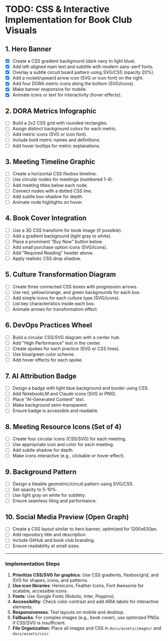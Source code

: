 # TODO: CSS & Interactive Implementation for Book Club Visuals

## 1. Hero Banner

- [x] Create a CSS gradient background (dark navy to light blue).
- [x] Add left-aligned main text and subtitle with modern sans-serif fonts.
- [x] Overlay a subtle circuit board pattern using SVG/CSS (opacity 20%).
- [x] Add a rocket/upward arrow icon (SVG or icon font) on the right.
- [x] Add four DORA metric icons along the bottom (SVG/icons).
- [x] Make banner responsive for mobile.
- [x] Animate icons or text for interactivity (hover effects).

## 2. DORA Metrics Infographic

- [ ] Build a 2x2 CSS grid with rounded rectangles.
- [ ] Assign distinct background colors for each metric.
- [ ] Add metric icons (SVG or icon font).
- [ ] Include bold metric names and definitions.
- [ ] Add hover tooltips for metric explanations.

## 3. Meeting Timeline Graphic

- [ ] Create a horizontal CSS flexbox timeline.
- [ ] Use circular nodes for meetings (numbered 1-4).
- [ ] Add meeting titles below each node.
- [ ] Connect nodes with a dotted CSS line.
- [ ] Add subtle box-shadow for depth.
- [ ] Animate node highlights on hover.

## 4. Book Cover Integration

- [ ] Use a 3D CSS transform for book image (if possible).
- [ ] Add a gradient background (light gray to white).
- [ ] Place a prominent "Buy Now" button below.
- [ ] Add small purchase option icons (SVG/icons).
- [ ] Add "Required Reading" header above.
- [ ] Apply realistic CSS drop shadow.

## 5. Culture Transformation Diagram

- [ ] Create three connected CSS boxes with progression arrows.
- [ ] Use red, yellow/orange, and green backgrounds for each box.
- [ ] Add simple icons for each culture type (SVG/icons).
- [ ] List key characteristics inside each box.
- [ ] Animate arrows for transformation effect.

## 6. DevOps Practices Wheel

- [ ] Build a circular CSS/SVG diagram with a center hub.
- [ ] Add "High Performance" text in the center.
- [ ] Create spokes for each practice (SVG or CSS lines).
- [ ] Use blue/green color scheme.
- [ ] Add hover effects for each spoke.

## 7. AI Attribution Badge

- [ ] Design a badge with light blue background and border using CSS.
- [ ] Add NotebookLM and Claude icons (SVG or PNG).
- [ ] Place "AI-Generated Content" text.
- [ ] Make background semi-transparent.
- [ ] Ensure badge is accessible and readable.

## 8. Meeting Resource Icons (Set of 4)

- [ ] Create four circular icons (CSS/SVG) for each meeting.
- [ ] Use appropriate icon and color for each meeting.
- [ ] Add subtle shadow for depth.
- [ ] Make icons interactive (e.g., clickable or hover effect).

## 9. Background Pattern

- [ ] Design a tileable geometric/circuit pattern using SVG/CSS.
- [ ] Set opacity to 5-10%.
- [ ] Use light gray on white for subtlety.
- [ ] Ensure seamless tiling and performance.

## 10. Social Media Preview (Open Graph)

- [ ] Create a CSS layout similar to hero banner, optimized for 1200x630px.
- [ ] Add repository title and description.
- [ ] Include GitHub and book club branding.
- [ ] Ensure readability at small sizes.

---

### Implementation Steps

1. **Prioritize CSS/SVG for graphics**: Use CSS gradients, flexbox/grid, and SVG for shapes, icons, and patterns.
2. **Use icon libraries**: Heroicons, Feather Icons, Font Awesome for scalable, accessible icons.
3. **Fonts**: Use Google Fonts (Roboto, Inter, Poppins).
4. **Accessibility**: Check color contrast and add ARIA labels for interactive elements.
5. **Responsiveness**: Test layouts on mobile and desktop.
6. **Fallbacks**: For complex images (e.g., book cover), use optimized PNGs if CSS/SVG is insufficient.
7. **File Organization**: Place all images and CSS in `docs/assets/images/` and `docs/assets/css/`.
